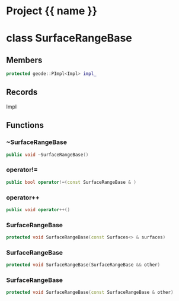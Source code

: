 <script setup>
import {useRoute} from 'vitepress'
const {path} = useRoute()
const tokens = path.split('/')
const words = tokens[2].split('-');
for (let i = 0; i < words.length; i++) {
    words[i] = words[i].charAt(0).toUpperCase() + words[i].slice(1);
    words[i] = words[i].replace('geode', 'Geode')
}
const name = words.join('-');
</script>
# Project {{ name }}

# class SurfaceRangeBase


## Members

```cpp
protected geode::PImpl<Impl> impl_

```



## Records

Impl



## Functions

### ~SurfaceRangeBase

```cpp
public void ~SurfaceRangeBase()
```


### operator!=

```cpp
public bool operator!=(const SurfaceRangeBase & )
```


### operator++

```cpp
public void operator++()
```


### SurfaceRangeBase

```cpp
protected void SurfaceRangeBase(const Surfaces<> & surfaces)
```


### SurfaceRangeBase

```cpp
protected void SurfaceRangeBase(SurfaceRangeBase && other)
```


### SurfaceRangeBase

```cpp
protected void SurfaceRangeBase(const SurfaceRangeBase & other)
```




